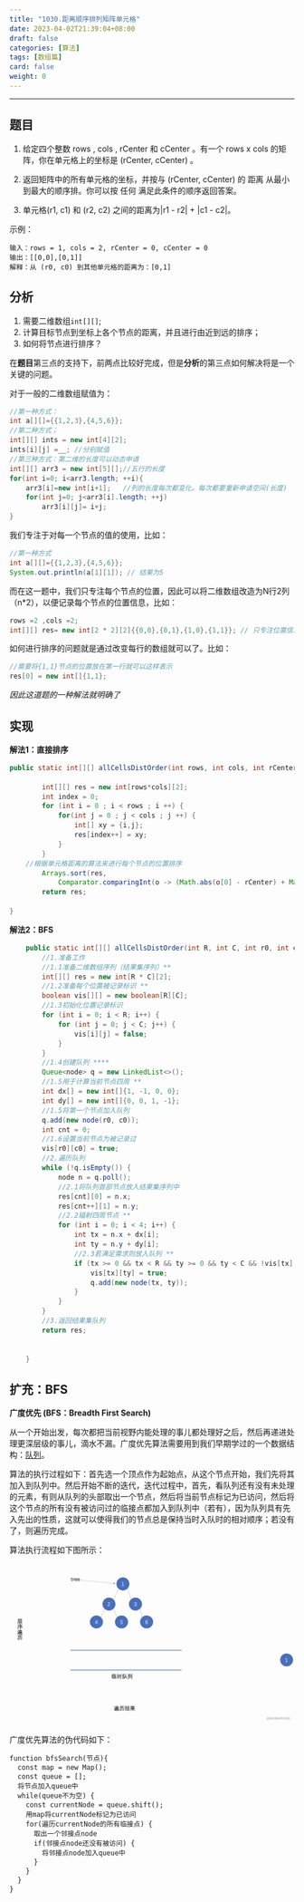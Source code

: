 ```yaml
---
title: "1030.距离顺序排列矩阵单元格"
date: 2023-04-02T21:39:04+08:00
draft: false
categories: [算法]
tags: [数组篇]
card: false
weight: 0
---
```


---

## 题目

1. 给定四个整数 rows ,   cols ,  rCenter 和 cCenter 。有一个 rows x cols 的矩阵，你在单元格上的坐标是 (rCenter, cCenter) 。

2. 返回矩阵中的所有单元格的坐标，并按与 (rCenter, cCenter) 的 距离 从最小到最大的顺序排。你可以按 任何 满足此条件的顺序返回答案。

3. 单元格(r1, c1) 和 (r2, c2) 之间的距离为|r1 - r2| + |c1 - c2|。

示例：

~~~
输入：rows = 1, cols = 2, rCenter = 0, cCenter = 0
输出：[[0,0],[0,1]]
解释：从 (r0, c0) 到其他单元格的距离为：[0,1]
~~~

## 分析

1. 需要二维数组`int[][]`;
2. 计算目标节点到坐标上各个节点的距离，并且进行由近到远的排序；
3. 如何将节点进行排序？

在**题目**第三点的支持下，前两点比较好完成，但是**分析**的第三点如何解决将是一个关键的问题。

对于一般的二维数组赋值为：

~~~java
//第一种方式：
int a[][]={{1,2,3},{4,5,6}};
//第二种方式；
int[][] ints = new int[4][2];
ints[i][j] =__; //分别赋值
//第三种方式：第二维的长度可以动态申请
int[][] arr3 = new int[5][];//五行的长度
for(int i=0; i<arr3.length; ++i){
    arr3[i]=new int[i+1];   //列的长度每次都变化。每次都要重新申请空间(长度)
    for(int j=0; j<arr3[i].length; ++j)
        arr3[i][j]= i+j;
}
~~~

我们专注于对每一个节点的值的使用，比如：

~~~java
//第一种方式
int a[][]={{1,2,3},{4,5,6}};
System.out.println(a[1][1]); // 结果为5
~~~

而在这一题中，我们只专注每个节点的位置，因此可以将二维数组改造为N行2列（n*2），以便记录每个节点的位置信息，比如：

~~~java
rows =2 ,cols =2;
int[][] res= new int[2 * 2][2]{{0,0},{0,1},{1,0},{1,1}}; // 只专注位置信息
~~~

如何进行排序的问题就是通过改变每行的数组就可以了。比如：

~~~java
//需要将{1,1}节点的位置放在第一行就可以这样表示
res[0] = new int[]{1,1};
~~~

*因此这道题的一种解法就明确了*

## 实现

**解法1：直接排序**

~~~java
public static int[][] allCellsDistOrder(int rows, int cols, int rCenter, int cCenter) {

        int[][] res = new int[rows*cols][2];
        int index = 0;
        for (int i = 0 ; i < rows ; i ++) {
            for(int j = 0 ; j < cols ; j ++) {
                int[] xy = {i,j};
                res[index++] = xy;
            }
        }
    //根据单元格距离的算法来进行每个节点的位置排序
        Arrays.sort(res,
            Comparator.comparingInt(o -> (Math.abs(o[0] - rCenter) + Math.abs(o[1] - cCenter))));
        return res;

}
~~~

**解法2：BFS**

~~~java
    public static int[][] allCellsDistOrder(int R, int C, int r0, int c0) {
        //1.准备工作
        //1.1准备二维数组序列（结果集序列）**
        int[][] res = new int[R * C][2];
        //1.2准备每个位置被记录标识 **
        boolean vis[][] = new boolean[R][C];
        //1.3初始化位置记录标识
        for (int i = 0; i < R; i++) {
            for (int j = 0; j < C; j++) {
                vis[i][j] = false;
            }
        }
        //1.4创建队列 ****
        Queue<node> q = new LinkedList<>();
        //1.5用于计算当前节点四周 **
        int dx[] = new int[]{1, -1, 0, 0};
        int dy[] = new int[]{0, 0, 1, -1};
        //1.5将第一个节点加入队列
        q.add(new node(r0, c0));
        int cnt = 0;
        //1.6设置当前节点为被记录过
        vis[r0][c0] = true;
        //2.遍历队列
        while (!q.isEmpty()) {
            node n = q.poll();
            //2.1将队列首部节点放入结果集序列中
            res[cnt][0] = n.x;
            res[cnt++][1] = n.y;
            //2.2辐射四周节点 **
            for (int i = 0; i < 4; i++) {
                int tx = n.x + dx[i];
                int ty = n.y + dy[i];
                //2.3若满足需求则放入队列 **
                if (tx >= 0 && tx < R && ty >= 0 && ty < C && !vis[tx][ty]) {
                    vis[tx][ty] = true;
                    q.add(new node(tx, ty));
                }
            }
        }
        //3.返回结果集队列
        return res;


    }
~~~

## 扩充：BFS

**广度优先 (BFS：Breadth First Search)**

从一个开始出发，每次都把当前视野内能处理的事儿都处理好之后，然后再递进处理更深层级的事儿，滴水不漏。广度优先算法需要用到我们早期学过的一个数据结构：<u>队列</u>。

算法的执行过程如下：首先选一个顶点作为起始点，从这个节点开始，我们先将其加入到队列中。然后开始不断的迭代，迭代过程中，首先，看队列还有没有未处理的元素，有则从队列的头部取出一个节点，然后将当前节点标记为已访问，然后将这个节点的所有没有被访问过的临接点都加入到队列中（若有），因为队列具有先入先出的性质，这就可以使得我们的节点总是保持当时入队时的相对顺序；若没有了，则遍历完成。

算法执行流程如下图所示：

<img src="index.assets/733b5048da12459db187ac862caeeb5c_tplv-k3u1fbpfcp-zoom-in-crop-mark_4536_0_0_0.webp" alt="733b5048da12459db187ac862caeeb5c_tplv-k3u1fbpfcp-zoom-in-crop-mark_4536_0_0_0" style="zoom:50%;" />



广度优先算法的伪代码如下：

~~~
function bfsSearch(节点){
  const map = new Map();
  const queue = [];
  将节点加入queue中
  while(queue不为空) {
    const currentNode = queue.shift();
    用map将currentNode标记为已访问
    for(遍历currentNode的所有临接点) {
      取出一个邻接点node
      if(邻接点node还没有被访问) {
        将邻接点node加入queue中
      }
    }
  }
}
~~~











